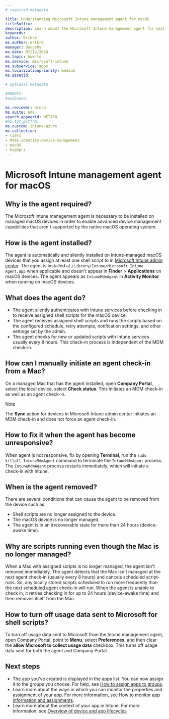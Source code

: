 ```yaml
---
# required metadata

title: Understanding Microsoft Intune management agent for macOS
titleSuffix:
description: Learn about the Microsoft Intune management agent for macOS.
keywords:
author: Erikre
ms.author: erikre
manager: dougeby
ms.date: 07/12/2024
ms.topic: how-to
ms.service: microsoft-intune
ms.subservice: apps
ms.localizationpriority: medium
ms.assetid: 

# optional metadata

#ROBOTS:
#audience:

ms.reviewer: arnab
ms.suite: ems
search.appverid: MET150
#ms.tgt_pltfrm:
ms.custom: intune-azure
ms.collection:
- tier1
- M365-identity-device-management
- macOS
- highpri
---
```


# Microsoft Intune management agent for macOS

## Why is the agent required?

The Microsoft Intune management agent is necessary to be installed on managed macOS devices in order to enable advanced device management capabilities that aren't supported by the native macOS operating system.

## How is the agent installed?

 The agent is automatically and silently installed on Intune-managed macOS devices that you assign at least one shell script to in [Microsoft Intune admin center](https://go.microsoft.com/fwlink/?linkid=2109431). The agent is installed at `/Library/Intune/Microsoft Intune Agent.app` when applicable and doesn't appear in **Finder** > **Applications** on macOS devices. The agent appears as `IntuneMdmAgent` in **Activity Monitor** when running on macOS devices.

## What does the agent do?

- The agent silently authenticates with Intune services before checking in to receive assigned shell scripts for the macOS device.
- The agent receives assigned shell scripts and runs the scripts based on the configured schedule, retry attempts, notification settings, and other settings set by the admin.
- The agent checks for new or updated scripts with Intune services usually every 8 hours. This check-in process is independent of the MDM check-in.

## How can I manually initiate an agent check-in from a Mac?

On a managed Mac that has the agent installed, open **Company Portal**, select the local device, select **Check status**. This initiates an MDM check-in as well as an agent check-in.

> [!NOTE]
> The **Sync** action for devices in Microsoft Intune admin center initiates an MDM check-in and does not force an agent check-in.

## How to fix it when the agent has become unresponsive?

When agent is not responsive, fix by opening **Terminal**, run the `sudo killall IntuneMdmAgent` command to terminate the `IntuneMdmAgent` process. The `IntuneMdmAgent` process restarts immediately, which will initiate a check-in with Intune.

## When is the agent removed?

 There are several conditions that can cause the agent to be removed from the device such as:

- Shell scripts are no longer assigned to the device.
- The macOS device is no longer managed.
- The agent is in an irrecoverable state for more than 24 hours (device-awake time).

## Why are scripts running even though the Mac is no longer managed?

 When a Mac with assigned scripts is no longer managed, the agent isn't removed immediately. The agent detects that the Mac isn't managed at the next agent check-in (usually every 8 hours) and cancels scheduled script-runs. So, any locally stored scripts scheduled to run more frequently than the next scheduled agent check-in will run. When the agent is unable to check in, it retries checking in for up to 24 hours (device-awake time) and then removes itself from the Mac.

## How to turn off usage data sent to Microsoft for shell scripts?

 To turn off usage data sent to Microsoft from the Intune management agent, open Company Portal, point to **Menu**, select **Preferences**, and then clear the **allow Microsoft to collect usage data** checkbox. This turns off usage data sent for both the agent and Company Portal.

## Next steps

- The app you've created is displayed in the apps list. You can now assign it to the groups you choose. For help, see [How to assign apps to groups](apps-deploy.md).
- Learn more about the ways in which you can monitor the properties and assignment of your app. For more information, see [How to monitor app information and assignments](apps-monitor.md).
- Learn more about the context of your app in Intune. For more information, see [Overview of device and app lifecycles](../fundamentals/device-lifecycle.md)
